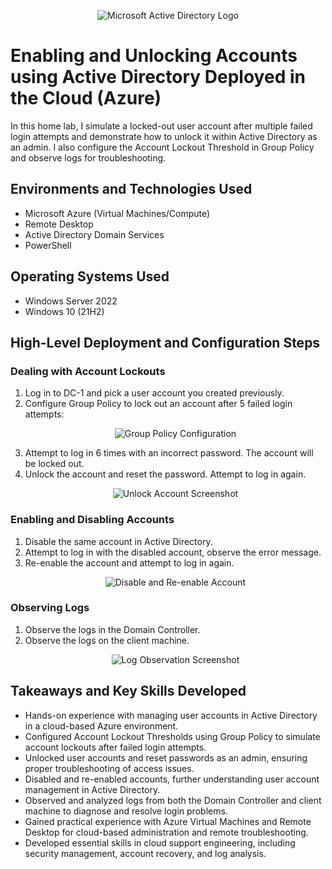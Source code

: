 <p align="center">
  <img src="https://i.imgur.com/pU5A58S.png" alt="Microsoft Active Directory Logo"/>
</p>

<h1>Enabling and Unlocking Accounts using Active Directory Deployed in the Cloud (Azure)</h1>
In this home lab, I simulate a locked-out user account after multiple failed login attempts and demonstrate how to unlock it within Active Directory as an admin. I also configure the Account Lockout Threshold in Group Policy and observe logs for troubleshooting.

<h2>Environments and Technologies Used</h2>
<ul>
  <li>Microsoft Azure (Virtual Machines/Compute)</li>
  <li>Remote Desktop</li>
  <li>Active Directory Domain Services</li>
  <li>PowerShell</li>
</ul>

<h2>Operating Systems Used</h2>
<ul>
  <li>Windows Server 2022</li>
  <li>Windows 10 (21H2)</li>
</ul>

<h2>High-Level Deployment and Configuration Steps</h2>

<h3>Dealing with Account Lockouts</h3>
<ol>
  <li>Log in to DC-1 and pick a user account you created previously.</li>

  <li>Configure Group Policy to lock out an account after 5 failed login attempts:</li>
  <p align="center">
    <img src="https://github.com/user-attachments/assets/f77227a0-5f02-4711-907f-911a9937ecc4" alt="Group Policy Configuration"/>
  </p>

  <li>Attempt to log in 6 times with an incorrect password. The account will be locked out.</li>

  <li>Unlock the account and reset the password. Attempt to log in again.</li>
  <p align="center">
    <img src="https://github.com/user-attachments/assets/31034cff-fd89-4bdc-b5b7-19204a748e60" alt="Unlock Account Screenshot"/>
  </p>
</ol>

<h3>Enabling and Disabling Accounts</h3>
<ol>
  <li>Disable the same account in Active Directory.</li>
  <li>Attempt to log in with the disabled account, observe the error message.</li>
  <li>Re-enable the account and attempt to log in again.</li>
  <p align="center">
    <img src="https://github.com/user-attachments/assets/d22ca58e-e019-4199-8de8-6a279f01b94e" alt="Disable and Re-enable Account"/>
  </p>
</ol>

<h3>Observing Logs</h3>
<ol>
  <li>Observe the logs in the Domain Controller.</li>
  <li>Observe the logs on the client machine.</li>
  <p align="center">
    <img src="https://github.com/user-attachments/assets/12f9f634-8afd-439f-9b83-d34dca61dda4" alt="Log Observation Screenshot"/>
  </p>
</ol>

<h2>Takeaways and Key Skills Developed</h2>
<ul>
  <li>Hands-on experience with managing user accounts in Active Directory in a cloud-based Azure environment.</li>
  <li>Configured Account Lockout Thresholds using Group Policy to simulate account lockouts after failed login attempts.</li>
  <li>Unlocked user accounts and reset passwords as an admin, ensuring proper troubleshooting of access issues.</li>
  <li>Disabled and re-enabled accounts, further understanding user account management in Active Directory.</li>
  <li>Observed and analyzed logs from both the Domain Controller and client machine to diagnose and resolve login problems.</li>
  <li>Gained practical experience with Azure Virtual Machines and Remote Desktop for cloud-based administration and remote troubleshooting.</li>
  <li>Developed essential skills in cloud support engineering, including security management, account recovery, and log analysis.</li>
</ul>
